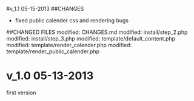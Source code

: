 #v_1.1			05-15-2013
##CHANGES
+ fixed public calender css and rendering bugs

##CHANGED FILES
		modified:   CHANGES.md
		modified:   install/step_2.php
		modified:   install/step_3.php
		modified:   template/default_content.php
		modified:   template/render_calender.php
		modified:   template/render_public_calender.php
		

# v_1.0			05-13-2013
first version